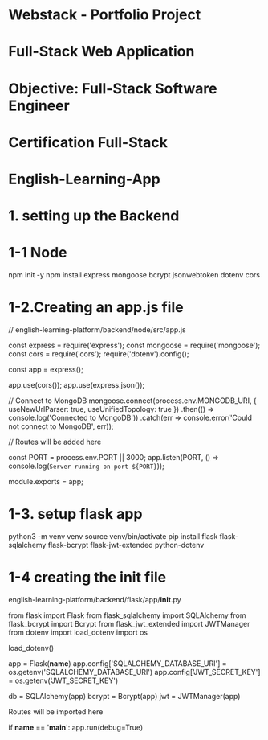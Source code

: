 # Webstack - Portfolio Project 

# Full-Stack Web Application

# Objective: Full-Stack Software Engineer

# Certification Full-Stack

# English-Learning-App

# 1. setting up the Backend

# 1-1 Node 
 npm init -y
 npm install express mongoose bcrypt jsonwebtoken dotenv cors

# 1-2.Creating an app.js file

// english-learning-platform/backend/node/src/app.js

const express = require('express');
const mongoose = require('mongoose');
const cors = require('cors');
require('dotenv').config();

const app = express();

app.use(cors());
app.use(express.json());

// Connect to MongoDB
mongoose.connect(process.env.MONGODB_URI, { useNewUrlParser: true, useUnifiedTopology: true })
  .then(() => console.log('Connected to MongoDB'))
  .catch(err => console.error('Could not connect to MongoDB', err));

// Routes will be added here

const PORT = process.env.PORT || 3000;
app.listen(PORT, () => console.log(`Server running on port ${PORT}`));

module.exports = app;

# 1-3. setup flask app
 python3 -m venv venv
 source venv/bin/activate
 pip install flask flask-sqlalchemy flask-bcrypt flask-jwt-extended python-dotenv

# 1-4 creating the init file

 english-learning-platform/backend/flask/app/__init__.py

from flask import Flask
from flask_sqlalchemy import SQLAlchemy
from flask_bcrypt import Bcrypt
from flask_jwt_extended import JWTManager
from dotenv import load_dotenv
import os

load_dotenv()

app = Flask(__name__)
app.config['SQLALCHEMY_DATABASE_URI'] = os.getenv('SQLALCHEMY_DATABASE_URI')
app.config['JWT_SECRET_KEY'] = os.getenv('JWT_SECRET_KEY')

db = SQLAlchemy(app)
bcrypt = Bcrypt(app)
jwt = JWTManager(app)

 Routes will be imported here

if __name__ == '__main__':
    app.run(debug=True)
